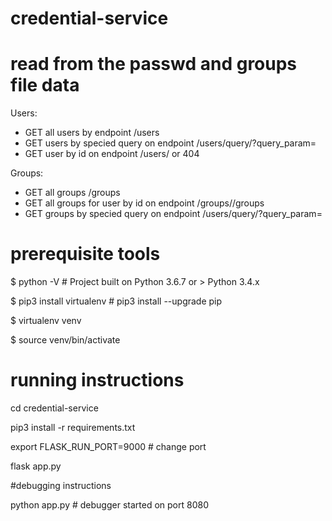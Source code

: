 # credential-service

# read from the passwd and groups file data

Users:
  - GET all users by endpoint  /users
  - GET users by specied query on endpoint /users/query/?query_param=<query>
  - GET user by id on endpoint /users/<uid> or 404

Groups:
  - GET all groups /groups
  - GET all groups for user by id on endpoint /groups/<uid>/groups
  - GET groups by specied query on endpoint /users/query/?query_param=<query>
 
 
# prerequisite tools 
$ python -V   # Project built on Python 3.6.7 or > Python 3.4.x 

$ pip3 install virtualenv #  pip3 install --upgrade pip

$ virtualenv venv

$ source venv/bin/activate
 
# running instructions 
cd credential-service

pip3 install -r requirements.txt

export FLASK_RUN_PORT=9000 # change port 

flask app.py 

  
#debugging instructions

python app.py # debugger started on port 8080
